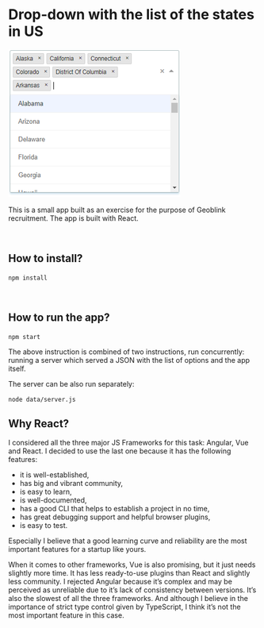 # Drop-down with the list of the states in US

![](./screenshot.png)

This is a small app built as an exercise for the purpose of Geoblink
recruitment. The app is built with React.

 

## How to install?

```
npm install
```
 

## How to run the app?

```
npm start
```
  
The above instruction is combined of two instructions, run concurrently: running
a server which served a JSON with the list of options and the app itself.

  
The server can be also run separately:

```
node data/server.js
```

## Why React?

I considered all the three major JS Frameworks for this task: Angular, Vue and
React. I decided to use the last one because it has the following features:

*  it is well-established,
*   has big and vibrant community,
*   is easy to learn,
*   is well-documented,
*   has a good CLI that helps to establish a project in no time,
*   has great debugging support and helpful browser plugins,
*   is easy to test.

Especially I believe that a good learning curve and reliability are the most
important features for a startup like yours.

When it comes to other frameworks, Vue is also promising, but it just needs
slightly more time. It has less ready-to-use plugins than React and slightly
less community. I rejected Angular because it’s complex and may be perceived as
unreliable due to it’s lack of consistency between versions. It’s also the
slowest of all the three frameworks. And although I believe in the importance of
strict type control given by TypeScript, I think it’s not the most important
feature in this case.

